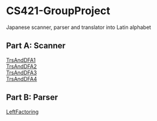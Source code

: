 # CS421-GroupProject
Japanese scanner, parser and translator into Latin alphabet

## Part A: Scanner
[TrsAndDFA1](/docs/PartA/CS421%20-%20Part%20A%20-%20Transitions%20and%20DFAs-1.jpg)\
[TrsAndDFA2](/docs/PartA/CS421%20-%20Part%20A%20-%20Transitions%20and%20DFAs-2.jpg)\
[TrsAndDFA3](/docs/PartA//CS421%20-%20Part%20A%20-%20Transitions%20and%20DFAs-3.jpg)\
[TrsAndDFA4](/docs/PartA/CS421%20-%20Part%20A%20-%20Transitions%20and%20DFAs-4.jpg)

## Part B: Parser
[LeftFactoring](/docs/PartB/Hint%20on%20Left%20Factoring_w12A-1.jpg)
